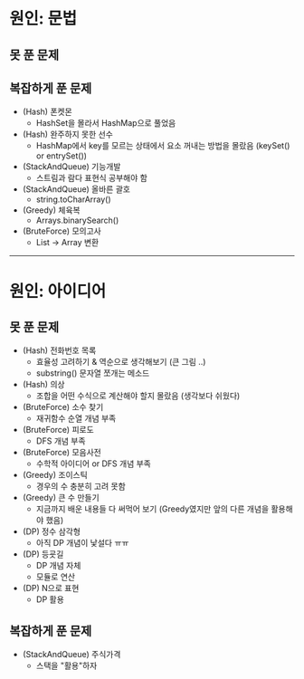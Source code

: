 # 원인: 문법
## 못 푼 문제

## 복잡하게 푼 문제
* (Hash) 폰켓몬
    * HashSet을 몰라서 HashMap으로 풀었음
* (Hash) 완주하지 못한 선수
    * HashMap에서 key를 모르는 상태에서 요소 꺼내는 방법을 몰랐음 (keySet() or entrySet())
* (StackAndQueue) 기능개발
    * 스트림과 람다 표현식 공부해야 함
* (StackAndQueue) 올바른 괄호
    * string.toCharArray()
* (Greedy) 체육복
    * Arrays.binarySearch()
* (BruteForce) 모의고사
    * List -> Array 변환

---

# 원인: 아이디어
## 못 푼 문제
* (Hash) 전화번호 목록
    * 효율성 고려하기 & 역순으로 생각해보기 (큰 그림 ..)
    * substring() 문자열 쪼개는 메소드
* (Hash) 의상
    * 조합을 어떤 수식으로 계산해야 할지 몰랐음 (생각보다 쉬웠다)
* (BruteForce) 소수 찾기
    * 재귀함수 순열 개념 부족
* (BruteForce) 피로도
    * DFS 개념 부족
* (BruteForce) 모음사전
    * 수학적 아이디어 or DFS 개념 부족
* (Greedy) 조이스틱
    * 경우의 수 충분히 고려 못함
* (Greedy) 큰 수 만들기
    * 지금까지 배운 내용들 다 써먹어 보기 (Greedy였지만 앞의 다른 개념을 활용해야 했음)
* (DP) 정수 삼각형
    * 아직 DP 개념이 낯설다 ㅠㅠ
* (DP) 등굣길
    * DP 개념 자체
    * 모듈로 연산
* (DP) N으로 표현
    * DP 활용
    
## 복잡하게 푼 문제
* (StackAndQueue) 주식가격
    * 스택을 "활용"하자
